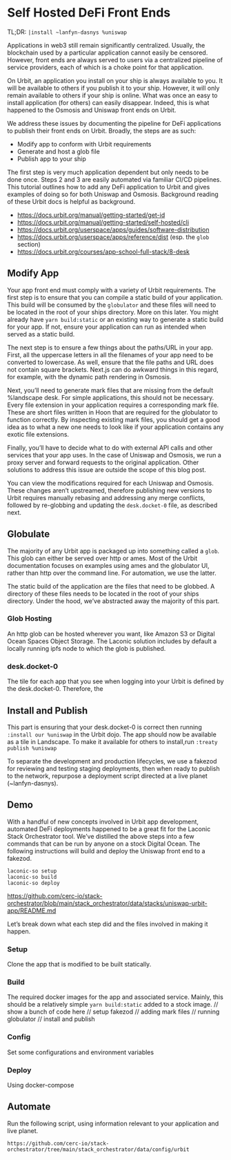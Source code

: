 # Self Hosted DeFi Front Ends

TL;DR: `|install ~lanfyn-dasnys %uniswap`

Applications in web3 still remain significantly centralized. Usually, the blockchain used by a particular application cannot easily be censored. However, front ends are always served to users via a centralized pipeline of service providers, each of which is a choke point for that application.

On Urbit, an application you install on your ship is always available to you. It will be available to others if you publish it to your ship. However, it will only remain available to others if your ship is online. What was once an easy to install application (for others) can easily disappear. Indeed, this is what happened to the Osmosis and Uniswap front ends on Urbit.

We address these issues by documenting the pipeline for DeFi applications to publish their front ends on Urbit. Broadly, the steps are as such:

- Modify app to conform with Urbit requirements
- Generate and host a glob file
- Publish app to your ship

The first step is very much application dependent but only needs to be done once. Steps 2 and 3 are easily automated via familiar CI/CD pipelines. This tutorial outlines how to add any DeFi application to Urbit and gives examples of doing so for both Uniswap and Osmosis. Background reading of these Urbit docs is helpful as background.

- https://docs.urbit.org/manual/getting-started/get-id
- https://docs.urbit.org/manual/getting-started/self-hosted/cli
- https://docs.urbit.org/userspace/apps/guides/software-distribution
- https://docs.urbit.org/userspace/apps/reference/dist (esp. the `glob` section)
- https://docs.urbit.org/courses/app-school-full-stack/8-desk

## Modify App

Your app front end must comply with a variety of Urbit requirements. The first step is to ensure that you can compile a static build of your application. This build will be consumed by the `globulator` and these files will need to be located in the root of your ships directory. More on this later. You might already have `yarn build:static` or an existing way to generate a static build for your app. If not, ensure your application can run as intended when served as a static build.

The next step is to ensure a few things about the paths/URL in your app. First, all the uppercase letters in all the filenames of your app need to be converted to lowercase. As well, ensure that the file paths and URL does not contain square brackets. Next.js can do awkward things in this regard, for example, with the dynamic path rendering in Osmosis.

Next, you’ll need to generate mark files that are missing from the default %landscape desk. For simple applications, this should not be necessary. Every file extension in your application requires a corresponding mark file. These are short files written in Hoon that are required for the globulator to function correctly. By inspecting existing mark files, you should get a good idea as to what a new one needs to look like if your application contains any exotic file extensions.

Finally, you’ll have to decide what to do with external API calls and other services that your app uses. In the case of Uniswap and Osmosis, we run a proxy server and forward requests to the original application. Other solutions to address this issue are outside the scope of this blog post.

You can view the modifications required for each Uniswap and Osmosis. These changes aren’t upstreamed, therefore publishing new versions to Urbit requires manually rebasing and addressing any merge conflicts, followed by re-globbing and updating the `desk.docket-0` file, as described next.

## Globulate

The majority of any Urbit app is packaged up into something called a `glob`. This glob can either be served over http or ames. Most of the Urbit documentation focuses on examples using ames and the globulator UI, rather than http over the command line. For automation, we use the latter.

The static build of the application are the files that need to be globbed. A directory of these files needs to be located in the root of your ships directory. Under the hood, we’ve abstracted away the majority of this part.

### Glob Hosting

An http glob can be hosted wherever you want, like Amazon S3 or Digital Ocean Spaces Object Storage. The Laconic solution includes by default a locally running ipfs node to which the glob is published.

### desk.docket-0

The tile for each app that you see when logging into your Urbit is defined by the desk.docket-0. Therefore, the 

## Install and Publish

This part is ensuring that your desk.docket-0 is correct then running `:install our %uniswap` in the Urbit dojo. The app should now be available as a tile in Landscape. To make it available for others to install,run `:treaty publish %uniswap`

To separate the development and production lifecycles, we use a fakezod for reviewing and testing staging deployments, then when ready to publish to the network, repurpose a deployment script directed at a live planet (~lanfyn-dasnys).

## Demo

With a handful of new concepts involved in Urbit app development, automated DeFi deployments happened to be a great fit for the Laconic Stack Orchestrator tool. We’ve distilled the above steps into a few commands that can be run by anyone on a stock Digital Ocean. The following instructions will build and deploy the Uniswap front end to a fakezod.

```
laconic-so setup
laconic-so build
laconic-so deploy
```
https://github.com/cerc-io/stack-orchestrator/blob/main/stack_orchestrator/data/stacks/uniswap-urbit-app/README.md

Let’s break down what each step did and the files involved in making it happen.

### Setup

Clone the app that is modified to be built statically.

### Build

The required docker images for the app and associated service. Mainly, this should be a relatively simple `yarn build:static` added to a stock image.
// show a bunch of code here
// setup fakezod
// adding mark files
// running globulator
// install and publish

### Config

Set some configurations and environment variables

### Deploy

Using docker-compose

## Automate

Run the following script, using information relevant to your application and live planet.

```
https://github.com/cerc-io/stack-orchestrator/tree/main/stack_orchestrator/data/config/urbit

```
